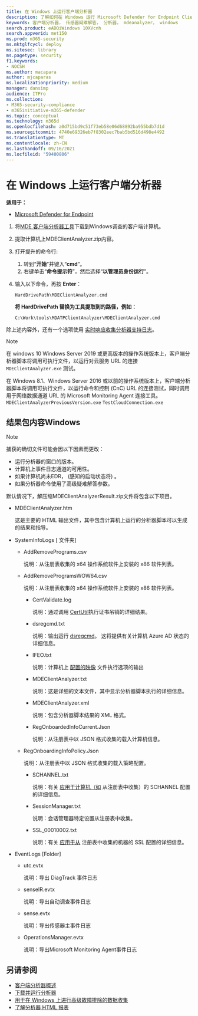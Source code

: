 ```yaml
---
title: 在 Windows 上运行客户端分析器
description: 了解如何在 Windows 运行 Microsoft Defender for Endpoint Client Analyzer。
keywords: 客户端分析器， 传感器疑难解答， 分析器， mdeanalyzer， windows
search.product: eADQiWindows 10XVcnh
search.appverid: met150
ms.prod: m365-security
ms.mktglfcycl: deploy
ms.sitesec: library
ms.pagetype: security
f1.keywords:
- NOCSH
ms.author: macapara
author: mjcaparas
ms.localizationpriority: medium
manager: dansimp
audience: ITPro
ms.collection:
- M365-security-compliance
- m365initiative-m365-defender
ms.topic: conceptual
ms.technology: m365d
ms.openlocfilehash: a0d715bd9c51f73eb58e06d68892ba955bdb7d1d
ms.sourcegitcommit: 4740e69326eb7f8302eec7bab5bd516d498e4492
ms.translationtype: MT
ms.contentlocale: zh-CN
ms.lasthandoff: 09/16/2021
ms.locfileid: "59400806"
---
```

# <a name="run-the-client-analyzer-on-windows"></a>在 Windows 上运行客户端分析器

**适用于：**
- [Microsoft Defender for Endpoint](https://go.microsoft.com/fwlink/p/?linkid=2146631)


1. 将[MDE 客户端分析器工具](https://aka.ms/mdatpanalyzer)下载到Windows调查的客户端计算机。

2. 提取计算机上MDEClientAnalyzer.zip内容。

3. 打开提升的命令行:
    1. 转到“**开始**”并键入“**cmd**”。
    2. 右键单击“**命令提示符**”，然后选择“**以管理员身份运行**”。

4. 输入以下命令，再按 **Enter**：

   ```dos
   HardDrivePath\MDEClientAnalyzer.cmd
   ```

   **将 HardDrivePath 替换为工具提取到的路径，例如：**

   ```dos
   C:\Work\tools\MDATPClientAnalyzer\MDEClientAnalyzer.cmd
   ```

除上述内容外，还有一个选项使用 [实时响应收集分析器支持日志](troubleshoot-collect-support-log.md)。

> [!NOTE]
> 在 windows 10 Windows Server 2019 或更高版本的操作系统版本上，客户端分析器脚本将调用可执行文件，以运行对云服务 URL 的连接 `MDEClientAnalyzer.exe` 测试。
>
> 在 Windows 8.1、Windows Server 2016 或以前的操作系统版本上，客户端分析器脚本将调用可执行文件，以运行命令和控制 (CnC) URL 的连接测试，同时调用用于网络数据通道 URL 的 Microsoft Monitoring Agent 连接工具。 `MDEClientAnalyzerPreviousVersion.exe` `TestCloudConnection.exe`

## <a name="result-package-contents-on-windows"></a>结果包内容Windows

> [!NOTE]
> 捕获的确切文件可能会因以下因素而更改：
>
> - 运行分析器的窗口的版本。
> - 计算机上事件日志通道的可用性。
> - 如果计算机尚未EDR， (感知的启动状态将) 。
> - 如果分析器命令使用了高级疑难解答参数。

默认情况下，解压缩MDEClientAnalyzerResult.zip文件将包含以下项目。

- MDEClientAnalyzer.htm

  这是主要的 HTML 输出文件，其中包含计算机上运行的分析器脚本可以生成的结果和指导。

- SystemInfoLogs \[ 文件夹\]
  - AddRemovePrograms.csv

    说明：从注册表收集的 x64 操作系统软件上安装的 x86 软件列表。

  - AddRemoveProgramsWOW64.csv

    说明：从注册表收集的 x64 操作系统软件上安装的 x86 软件列表。

    - CertValidate.log

      说明：通过调用 [CertUtil](/windows-server/administration/windows-commands/certutil)执行证书吊销的详细结果。

    - dsregcmd.txt

      说明：输出运行 [dsregcmd](/azure/active-directory/devices/troubleshoot-device-dsregcmd)。 这将提供有关计算机 Azure AD 状态的详细信息。

    - IFEO.txt

      说明：计算机上 [配置的映像](/previous-versions/windows/desktop/xperf/image-file-execution-options) 文件执行选项的输出

    - MDEClientAnalyzer.txt

      说明：这是详细的文本文件，其中显示分析器脚本执行的详细信息。

    - MDEClientAnalyzer.xml

      说明：包含分析器脚本结果的 XML 格式。

    - RegOnboardedInfoCurrent.Json

      说明：从注册表中以 JSON 格式收集的载入计算机信息。

  - RegOnboardingInfoPolicy.Json

    说明：从注册表中以 JSON 格式收集的载入策略配置。

    - SCHANNEL.txt

      说明：有关 [应用于计算机（如](/windows-server/security/tls/manage-tls) 从注册表中收集）的 SCHANNEL 配置的详细信息。

    - SessionManager.txt

      说明：会话管理器特定设置从注册表中收集。

    - SSL_00010002.txt

      说明：有关 [应用于从](/windows-server/security/tls/manage-tls) 注册表中收集的机器的 SSL 配置的详细信息。

- EventLogs [Folder]

  - utc.evtx

    说明：导出 DiagTrack 事件日志

  - senseIR.evtx

    说明：导出自动调查事件日志

  - sense.evtx

    说明：导出传感器主事件日志

  - OperationsManager.evtx

    说明：导出Microsoft Monitoring Agent事件日志

## <a name="see-also"></a>另请参阅

- [客户端分析器概述](overview-client-analyzer.md)
- [下载并运行分析器](download-client-analyzer.md)
- [用于在 Windows 上进行高级故障排除的数据收集](data-collection-analyzer.md)
- [了解分析器 HTML 报表](analyzer-report.md)
